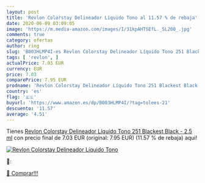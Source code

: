 ```yaml
---
layout: post
title: 'Revlon Colorstay Delineador Líquido Tono al 11.57 % de rebaja'
date: 2020-06-09 03:09:05
image: 'https://m.media-amazon.com/images/I/31kpAHTSEfL._SL200_.jpg'
comments: true
category: ofertas
author: ring
slug: 'B003HLMP4I-es Revlon Colorstay Delineador Líquido Tono 251 Blackest...'
tags: [ 'revlon', ]
actualPrice: 7.03 EUR
currency: EUR
price: 7.03
comparePrice: 7.95 EUR
prodname: 'Revlon Colorstay Delineador Líquido Tono 251 Blackest Black - 2.5 ml'
country: 'es'
flag: '🇪🇸'
buyurl: 'https://www.amazon.es/dp/B003HLMP4I/?tag=tolees-21'
descuento: '11.57'
average: '4.51'
---
```


Tienes [Revlon Colorstay Delineador Líquido Tono 251 Blackest Black - 2.5 ml](https://www.amazon.es/dp/B003HLMP4I/?tag=tolees-21) con precio final de  7.03 EUR (original: 7.95 EUR) (11.57 %  de rebaja) aqui!

[![Revlon Colorstay Delineador Líquido Tono](https://m.media-amazon.com/images/I/31kpAHTSEfL._SL200_.jpg)](https://www.amazon.es/dp/B003HLMP4I/?tag=tolees-21)

🔎:


[🛒 Comprar!!!](https://www.amazon.es/dp/B003HLMP4I/?tag=tolees-21)
